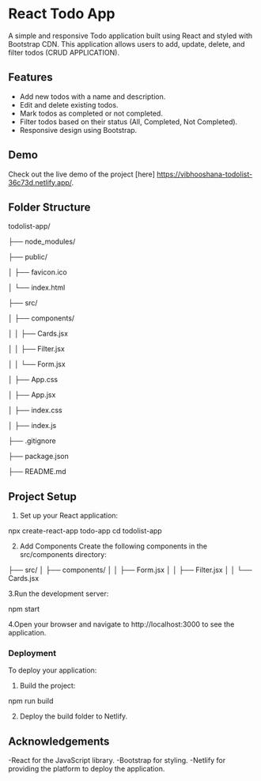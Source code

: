 
# React Todo App

A simple and responsive Todo application built using React and styled with Bootstrap CDN. This application allows users to add, update, delete, and filter todos (CRUD APPLICATION).

## Features

- Add new todos with a name and description.
- Edit and delete existing todos.
- Mark todos as completed or not completed.
- Filter todos based on their status (All, Completed, Not Completed).
- Responsive design using Bootstrap.

## Demo

Check out the live demo of the project [here] https://vibhooshana-todolist-36c73d.netlify.app/.

## Folder Structure

todolist-app/

├── node_modules/

├── public/

│ ├── favicon.ico

│ └── index.html

├── src/

│ ├── components/

│ │ ├── Cards.jsx

│ │ ├── Filter.jsx

│ │ └── Form.jsx

│ ├── App.css

│ ├── App.jsx

│ ├── index.css

│ ├── index.js

├── .gitignore

├── package.json

├── README.md

## Project Setup

1. Set up your React application:
   
npx create-react-app todo-app
cd todolist-app

2. Add Components
Create the following components in the src/components directory:

├── src/
│ ├── components/
│ │ ├── Form.jsx
│ │ ├── Filter.jsx
│ │ └── Cards.jsx

3.Run the development server:

npm start

4.Open your browser and navigate to http://localhost:3000 to see the application.

### Deployment

To deploy your application:

1. Build the project:

npm run build

2. Deploy the build folder to Netlify.

## Acknowledgements

-React for the JavaScript library.
-Bootstrap for styling.
-Netlify for providing the platform to deploy the application.
   
